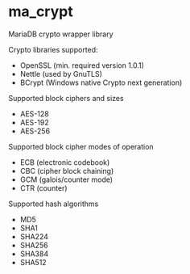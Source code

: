 # ma_crypt
MariaDB crypto wrapper library

Crypto libraries supported:
* OpenSSL (min. required version 1.0.1)
* Nettle (used by GnuTLS)
* BCrypt (Windows native Crypto next generation)

Supported block ciphers and sizes
* AES-128
* AES-192
* AES-256

Supported block cipher modes of operation
* ECB (electronic codebook)
* CBC (cipher block chaining)
* GCM (galois/counter mode)
* CTR (counter)

Supported hash algorithms
* MD5
* SHA1
* SHA224
* SHA256
* SHA384
* SHA512
